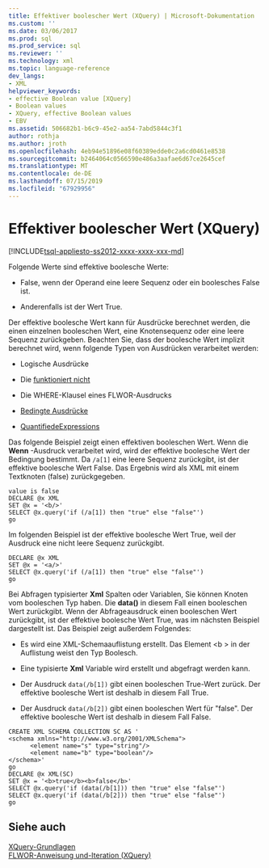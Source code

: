 ```yaml
---
title: Effektiver boolescher Wert (XQuery) | Microsoft-Dokumentation
ms.custom: ''
ms.date: 03/06/2017
ms.prod: sql
ms.prod_service: sql
ms.reviewer: ''
ms.technology: xml
ms.topic: language-reference
dev_langs:
- XML
helpviewer_keywords:
- effective Boolean value [XQuery]
- Boolean values
- XQuery, effective Boolean values
- EBV
ms.assetid: 506682b1-b6c9-45e2-aa54-7abd5844c3f1
author: rothja
ms.author: jroth
ms.openlocfilehash: 4eb94e51896e08f60389edde0c2a6cd0461e8538
ms.sourcegitcommit: b2464064c0566590e486a3aafae6d67ce2645cef
ms.translationtype: MT
ms.contentlocale: de-DE
ms.lasthandoff: 07/15/2019
ms.locfileid: "67929956"
---
```

# <a name="effective-boolean-value-xquery"></a>Effektiver boolescher Wert (XQuery)
[!INCLUDE[tsql-appliesto-ss2012-xxxx-xxxx-xxx-md](../includes/tsql-appliesto-ss2012-xxxx-xxxx-xxx-md.md)]

  Folgende Werte sind effektive boolesche Werte:  
  
-   False, wenn der Operand eine leere Sequenz oder ein boolesches False ist.  
  
-   Anderenfalls ist der Wert True.  
  
 Der effektive boolesche Wert kann für Ausdrücke berechnet werden, die einen einzelnen booleschen Wert, eine Knotensequenz oder eine leere Sequenz zurückgeben. Beachten Sie, dass der boolesche Wert implizit berechnet wird, wenn folgende Typen von Ausdrücken verarbeitet werden:  
  
-   Logische Ausdrücke  
  
-   Die [funktioniert nicht](../xquery/functions-on-boolean-values-not-function.md)  
  
-   Die WHERE-Klausel eines FLWOR-Ausdrucks  
  
-   [Bedingte Ausdrücke](../xquery/conditional-expressions-xquery.md)  
  
-   [QuantifiedeExpressions](../xquery/quantified-expressions-xquery.md)  
  
 Das folgende Beispiel zeigt einen effektiven booleschen Wert. Wenn die **Wenn** -Ausdruck verarbeitet wird, wird der effektive boolesche Wert der Bedingung bestimmt. Da `/a[1]` eine leere Sequenz zurückgibt, ist der effektive boolesche Wert False. Das Ergebnis wird als XML mit einem Textknoten (false) zurückgegeben.  
  
```  
value is false  
DECLARE @x XML  
SET @x = '<b/>'  
SELECT @x.query('if (/a[1]) then "true" else "false"')  
go  
```  
  
 Im folgenden Beispiel ist der effektive boolesche Wert True, weil der Ausdruck eine nicht leere Sequenz zurückgibt.  
  
```  
DECLARE @x XML  
SET @x = '<a/>'  
SELECT @x.query('if (/a[1]) then "true" else "false"')  
go  
```  
  
 Bei Abfragen typisierter **Xml** Spalten oder Variablen, Sie können Knoten vom booleschen Typ haben. Die **data()** in diesem Fall einen booleschen Wert zurückgibt. Wenn der Abfrageausdruck einen booleschen Wert zurückgibt, ist der effektive boolesche Wert True, was im nächsten Beispiel dargestellt ist. Das Beispiel zeigt außerdem Folgendes:  
  
-   Es wird eine XML-Schemaauflistung erstellt. Das Element \<b > in der Auflistung weist den Typ Boolesch.  
  
-   Eine typisierte **Xml** Variable wird erstellt und abgefragt werden kann.  
  
-   Der Ausdruck `data(/b[1])` gibt einen booleschen True-Wert zurück. Der effektive boolesche Wert ist deshalb in diesem Fall True.  
  
-   Der Ausdruck `data(/b[2])` gibt einen booleschen Wert für "false". Der effektive boolesche Wert ist deshalb in diesem Fall False.  
  
```  
CREATE XML SCHEMA COLLECTION SC AS '  
<schema xmlns="http://www.w3.org/2001/XMLSchema">  
      <element name="s" type="string"/>  
      <element name="b" type="boolean"/>  
</schema>'  
go  
DECLARE @x XML(SC)  
SET @x = '<b>true</b><b>false</b>'  
SELECT @x.query('if (data(/b[1])) then "true" else "false"')  
SELECT @x.query('if (data(/b[2])) then "true" else "false"')  
go  
```  
  
## <a name="see-also"></a>Siehe auch  
 [XQuery-Grundlagen](../xquery/xquery-basics.md)   
 [FLWOR-Anweisung und-Iteration &#40;XQuery&#41;](../xquery/flwor-statement-and-iteration-xquery.md)  
  
  
